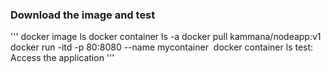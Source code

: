 ### Download the image and test 
'''
docker image ls
docker container ls -a
docker pull kammana/nodeapp:v1
docker run -itd -p 80:8080 --name mycontainer <image id>
docker container ls
test: Access the application
'''
